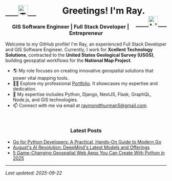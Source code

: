 <div align="center">
  <h1>
    <a href="https://twitter.com/raythurman2386" target="_blank" style="float: left;">
      <img src="https://cdn.jsdelivr.net/npm/simple-icons@3.0.1/icons/twitter.svg" alt="Twitter" height="30" width="30" />
    </a>
    Greetings! I'm Ray.
    <a href="https://linkedin.com/in/raythurman2386" target="_blank" style="float: right;">
      <img src="https://cdn.jsdelivr.net/npm/simple-icons@3.0.1/icons/linkedin.svg" alt="LinkedIn" height="30" width="30" />
    </a>
  </h1>
</div>

<h3 align="center">GIS Software Engineer | Full Stack Developer | Entrepreneur</h3>

Welcome to my GitHub profile! I'm Ray, an experienced Full Stack Developer and GIS Software Engineer. Currently, I work for **Xcellent Technology Solutions**, contracted to the **United States Geological Survey (USGS)**, building geospatial workflows for the **National Map Project**.

- 🌎 My role focuses on creating innovative geospatial solutions that power vital mapping tools.
- 👨‍💻 Explore my professional [Portfolio](https://www.raythurman.dev). It showcases my expertise and dedication.
- 💬 My expertise includes Python, Django, NextJS, Flask, GraphQL, Node.js, and GIS technologies.
- 📫 Connect with me via email at raymondthurman5@gmail.com.

<br />

<h3 align="center">Latest Posts</h3>

- <a href="https://www.raythurman.dev/blog/go-for-python-developers-a-practical-hands-on-guide-to-modern-go" rel="noreferrer noopener">Go for Python Developers: A Practical, Hands-On Guide to Modern Go</a>
- <a href="https://www.raythurman.dev/blog/august-s-ai-revolution-deepmind-s-latest-models-and-offerings" rel="noreferrer noopener">August's AI Revolution: DeepMind's Latest Models and Offerings</a>
- <a href="https://www.raythurman.dev/blog/5-game-changing-geospatial-web-apps-you-can-create-with-python-in-2025" rel="noreferrer noopener">5 Game-Changing Geospatial Web Apps You Can Create With Python in 2025</a>


---
*Last updated: 2025-09-22*